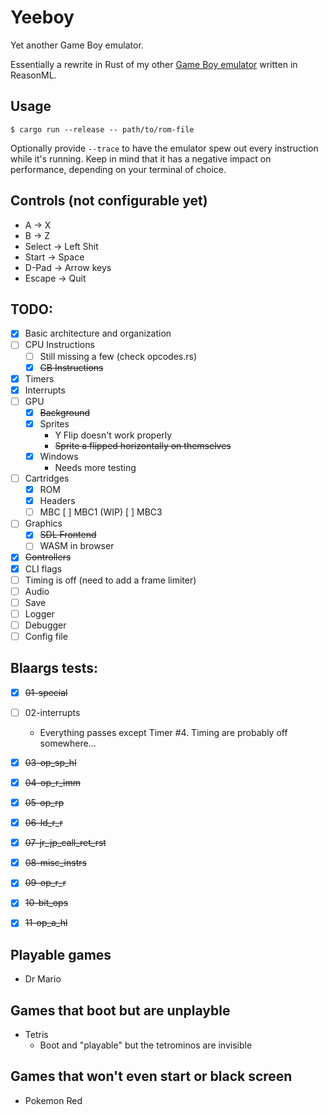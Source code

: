 # Yeeboy

Yet another Game Boy emulator.

Essentially a rewrite in Rust of my other [Game Boy emulator](https://github.com/DuoSRX/yobml) written in ReasonML.

## Usage

`$ cargo run --release -- path/to/rom-file`

Optionally provide `--trace` to have the emulator spew out every instruction while it's running.
Keep in mind that it has a negative impact on performance, depending on your terminal of choice.

## Controls (not configurable yet)

* A -> X
* B -> Z
* Select -> Left Shit
* Start -> Space
* D-Pad -> Arrow keys
* Escape -> Quit

## TODO:

* [x] Basic architecture and organization
* [ ] CPU Instructions
  * [ ] Still missing a few (check opcodes.rs)
  * [x] ~~CB Instructions~~
* [x] Timers
* [x] Interrupts
* [ ] GPU
  * [x] ~~Background~~
  * [x] Sprites
    * Y Flip doesn't work properly
    * ~~Sprite a flipped horizontally on themselves~~
  * [x] Windows
    * Needs more testing
* [ ] Cartridges
  * [x] ROM
  * [x] Headers
  * [ ] MBC
    [ ] MBC1 (WIP)
    [ ] MBC3
* [ ] Graphics
  * [x] ~~SDL Frontend~~
  * [ ] WASM in browser
* [x] ~~Controllers~~
* [x] CLI flags
* [ ] Timing is off (need to add a frame limiter)
* [ ] Audio
* [ ] Save
* [ ] Logger
* [ ] Debugger
* [ ] Config file

## Blaargs tests:

* [x] ~~01-special~~
* [ ] 02-interrupts
  * Everything passes except Timer #4. Timing are probably off somewhere...
* [x] ~~03-op_sp_hl~~
* [x] ~~04-op_r_imm~~
* [x] ~~05-op_rp~~
* [x] ~~06-ld_r_r~~
* [x] ~~07-jr_jp_call_ret_rst~~
* [x] ~~08-misc_instrs~~
* [x] ~~09-op_r_r~~
* [x] ~~10-bit_ops~~
* [x] ~~11-op_a_hl~~


## Playable games

* Dr Mario

## Games that boot but are unplayble

* Tetris
  * Boot and "playable" but the tetrominos are invisible

## Games that won't even start or black screen

* Pokemon Red
